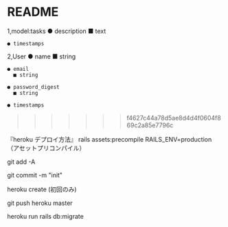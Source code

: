 # README
1,model:tasks
● description
  ■ text

    ● timestamps

2,User
    ● name
      ■ string

    ● email
      ■ string

    ● password_digest
      ■ string

    ● timestamps
>>>>>>> f4627c44a78d5ae8d4d4f0604f869c2a85e7796c


『heroku デプロイ方法』
rails assets:precompile RAILS_ENV=production　（アセットプリコンパイル）

git add -A

git commit -m "init"

heroku create (初回のみ)

git push heroku master

heroku run rails db:migrate

